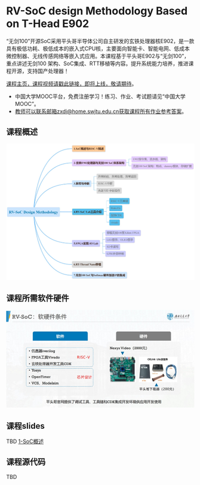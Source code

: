 RV-SoC design Methodology Based on T-Head E902
===

“无剑100”开源SoC采用平头哥半导体公司自主研发的玄铁处理器核E902，是一款具有极低功耗、极低成本的嵌入式CPU核，主要面向智能卡、智能电网、低成本微控制器、无线传感网络等嵌入式应用。本课程基于平头哥E902与“无剑100”，重点讲述无剑100 架构、SoC集成、RTT移植等内容。提升系统能力培养，推进课程开源，支持国产处理器！


[课程主页，课程视频请戳此链接，即将上线，敬请期待](https://www.icourse163.org/course/SWJTU-1207492806)。
- 中国大学MOOC平台，免费注册学习！练习、作业、考试题请见“中国大学MOOC”。
- 教师可以联系邮箱zxdi@home.swjtu.edu.cn获取课程所有作业参考答案。

课程概述
---
![课程大纲](./RV-SoC_Design_Methodolgy.jpg)


课程所需软件硬件
---
![课程软硬件](./hardware.jpg)


课程slides
---
TBD
[1-SoC概述](./slides/1-SoC概述.pdf)

课程源代码
---
TBD



